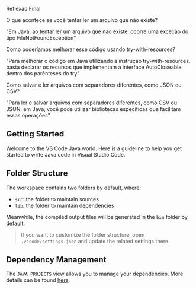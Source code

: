 Reflexão Final

O que acontece se você tentar ler um arquivo que não existe?

"Em Java, ao tentar ler um arquivo que não existe, ocorre uma exceção do tipo FileNotFoundException"

Como poderíamos melhorar esse código usando try-with-resources?

"Para melhorar o código em Java utilizando a instrução try-with-resources, basta declarar os recursos que implementam a interface AutoCloseable dentro dos parênteses do try"

Como salvar e ler arquivos com separadores diferentes, como JSON ou CSV?

"Para ler e salvar arquivos com separadores diferentes, como CSV ou JSON, em Java, você pode utilizar bibliotecas específicas que facilitam essas operações"












## Getting Started

Welcome to the VS Code Java world. Here is a guideline to help you get started to write Java code in Visual Studio Code.

## Folder Structure

The workspace contains two folders by default, where:

- `src`: the folder to maintain sources
- `lib`: the folder to maintain dependencies

Meanwhile, the compiled output files will be generated in the `bin` folder by default.

> If you want to customize the folder structure, open `.vscode/settings.json` and update the related settings there.

## Dependency Management

The `JAVA PROJECTS` view allows you to manage your dependencies. More details can be found [here](https://github.com/microsoft/vscode-java-dependency#manage-dependencies).
